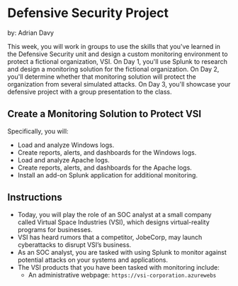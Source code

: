 <!DOCTYPE html>
<html>
<head>
 
 
</head>
<body>
  <div class="container">
    <h1>Defensive Security Project</h1>
    <p>by: Adrian Davy</p>
    <p>This week, you will work in groups to use the skills that you've learned in the Defensive Security unit and design a custom monitoring environment to protect a fictional organization, VSI. On Day 1, you'll use Splunk to research and design a monitoring solution for the fictional organization. On Day 2, you'll determine whether that monitoring solution will protect the organization from several simulated attacks. On Day 3, you'll showcase your defensive project with a group presentation to the class.</p>
    <h2>Create a Monitoring Solution to Protect VSI</h2>
    <p>Specifically, you will:</p>
    <ul>
      <li>Load and analyze Windows logs.</li>
      <li>Create reports, alerts, and dashboards for the Windows logs.</li>
      <li>Load and analyze Apache logs.</li>
      <li>Create reports, alerts, and dashboards for the Apache logs.</li>
      <li>Install an add-on Splunk application for additional monitoring.</li>
    </ul>
    <h2>Instructions</h2>
    <ul>
      <li>Today, you will play the role of an SOC analyst at a small company called Virtual Space Industries (VSI), which designs virtual-reality programs for businesses.</li>
      <li>VSI has heard rumors that a competitor, JobeCorp, may launch cyberattacks to disrupt VSI’s business.</li>
      <li>As an SOC analyst, you are tasked with using Splunk to monitor against potential attacks on your systems and applications.</li>
      <li>The VSI products that you have been tasked with monitoring include:
        <ul>
          <li>An administrative webpage: <code>https://vsi-corporation.azurewebs
